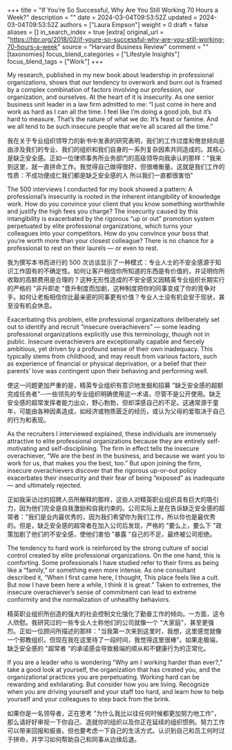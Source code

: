 +++
title = "If You’re So Successful, Why Are You Still Working 70 Hours a Week?"
description = ""
date = 2024-03-04T09:53:52Z
updated = 2024-03-04T09:53:52Z
authors = ["Laura Empson"]
weight = 0
draft = false
aliases = []
in_search_index = true
[extra]
original_url = "https://hbr.org/2018/02/if-youre-so-successful-why-are-you-still-working-70-hours-a-week"
source = "Harvard Business Review"
comment = ""
[taxonomies]
focus_blend_categories = ["Lifestyle Insights"]
focus_blend_tags = ["Work"]
+++

My research, published in my new book about leadership in professional organizations, shows that our tendency to overwork and burn out is framed by a complex combination of factors involving our profession, our organization, and ourselves. At the heart of it is insecurity. As one senior business unit leader in a law firm admitted to me: “I just come in here and work as hard as I can all the time. I feel like I’m doing a good job, but it’s hard to measure. That’s the nature of what we do: It’s feast or famine. And we all tend to be such insecure people that we’re all scared all the time.”

我在关于专业组织领导力的新书中发表的研究表明，我们的工作过度和倦怠倾向是由涉及我们的专业、我们的组织和我们自身的一系列复杂因素共同造成的。其核心是缺乏安全感。正如一位律师事务所业务部门的高级领导向我承认的那样："我来到这里，就一直拼命工作。我觉得自己做得很好，但很难衡量。这就是我们工作的性质：不成功便成仁我们都是缺乏安全感的人 所以我们一直都很害怕"

The 500 interviews I conducted for my book showed a pattern: A professional’s insecurity is rooted in the inherent intangibility of knowledge work. How do you convince your client that you know something worthwhile and justify the high fees you charge? The insecurity caused by this intangibility is exacerbated by the rigorous “up or out” promotion system perpetuated by elite professional organizations, which turns your colleagues into your competitors. How do you convince your boss that you’re worth more than your closest colleague? There is no chance for a professional to rest on their laurels — or even to rest.

我为撰写本书而进行的 500 次访谈显示了一种模式：专业人士的不安全感源于知识工作固有的不确定性。如何让客户相信你所知道的东西是有价值的，并证明你所收取的高额费用是合理的？这种无形性造成的不安全感又因精英专业组织长期实行的严格的 "非升即走 "晋升制度而加剧，这种制度把你的同事变成了你的竞争对手。如何让老板相信你比最亲密的同事更有价值？专业人士没有机会安于现状，甚至没有机会休息。

Exacerbating this problem, elite professional organizations deliberately set out to identify and recruit “insecure overachievers” — some leading professional organizations explicitly use this terminology, though not in public. Insecure overachievers are exceptionally capable and fiercely ambitious, yet driven by a profound sense of their own inadequacy. This typically stems from childhood, and may result from various factors, such as experience of financial or physical deprivation, or a belief that their parents’ love was contingent upon their behaving and performing well.

使这一问题更加严重的是，精英专业组织有意识地发掘和招募 "缺乏安全感的超额完成任务者"--一些领先的专业组织明确使用这一术语，尽管不是公开使用。缺乏安全感的超常发挥者能力出众，野心勃勃，但却深感自己的不足。这通常源于童年，可能由各种因素造成，如经济或物质匮乏的经历，或认为父母的爱取决于自己的行为和表现。

As the recruiters I interviewed explained, these individuals are immensely attractive to elite professional organizations because they are entirely self-motivating and self-disciplining. The firm in effect tells the insecure overachiever, “We are the best in the business, and because we want you to work for us, that makes you the best, too.” But upon joining the firm, insecure overachievers discover that the rigorous up-or-out policy exacerbates their insecurity and their fear of being “exposed” as inadequate — and ultimately rejected.

正如我采访过的招聘人员所解释的那样，这些人对精英职业组织具有巨大的吸引力，因为他们完全是自我激励和自我约束的。公司实际上是在告诉缺乏安全感的超常者："我们是业内最优秀的，因为我们希望你为我们工作，所以你也是最优秀的。但是，缺乏安全感的超常者在加入公司后发现，严格的 "要么上，要么下 "政策加剧了他们的不安全感，使他们害怕 "暴露 "自己的不足，最终被公司拒绝。

The tendency to hard work is reinforced by the strong culture of social control created by elite professional organizations. On the one hand, this is comforting. Some professionals I have studied refer to their firms as being like a “family,” or something even more intense. As one consultant described it, “When I first came here, I thought, This place feels like a cult. But now I have been here a while, I think it is great.” Taken to extremes, the insecure overachiever’s sense of commitment can lead to extreme conformity and the normalization of unhealthy behaviors.

精英职业组织所创造的强大的社会控制文化强化了勤奋工作的倾向。一方面，这令人欣慰。我研究过的一些专业人士称他们的公司就像一个 "大家庭"，甚至更强烈。正如一位顾问所描述的那样："当我第一次来到这里时，我想，这里感觉就像一个邪教组织。但现在我在这里待了一段时间，我觉得这里很棒"。如果走极端，缺乏安全感的 "超常者 "的承诺感会导致极端的顺从和不健康行为的正常化。

If you are a leader who is wondering “Why am I working harder than ever?,” take a good look at yourself, the organization that has created you, and the organizational practices you are perpetuating. Working hard can be rewarding and exhilarating. But consider how you are living. Recognize when you are driving yourself and your staff too hard, and learn how to help yourself and your colleagues to step back from the brink.

如果你是一名领导者，正在思考 "为什么我比以往任何时候都更加努力地工作"，那么请好好审视一下你自己、造就你的组织以及你正在延续的组织惯例。努力工作可以带来回报和振奋。但也要考虑一下自己的生活方式。认识到自己和员工何时过于拼命，并学习如何帮助自己和同事从边缘后退。